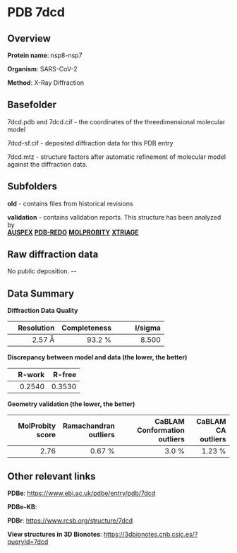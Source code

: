 # PDB 7dcd

## Overview

**Protein name**: nsp8-nsp7

**Organism**: SARS-CoV-2

**Method**: X-Ray Diffraction



## Basefolder

7dcd.pdb and 7dcd.cif - the coordinates of the threedimensional molecular model

7dcd-sf.cif - deposited diffraction data for this PDB entry

7dcd.mtz - structure factors after automatic refinement of molecular model against the diffraction data.

## Subfolders



**old** - contains files from historical revisions

**validation** - contains validation reports. This structure has been analyzed by <br>[**AUSPEX**](https://github.com/thorn-lab/coronavirus_structural_task_force/tree/master/pdb/nsp8-nsp7/SARS-CoV-2/7dcd/validation/auspex) [**PDB-REDO**](https://github.com/thorn-lab/coronavirus_structural_task_force/tree/master/pdb/nsp8-nsp7/SARS-CoV-2/7dcd/validation/pdb-redo) [**MOLPROBITY**](https://github.com/thorn-lab/coronavirus_structural_task_force/tree/master/pdb/nsp8-nsp7/SARS-CoV-2/7dcd/validation/molprobity) [**XTRIAGE**](https://github.com/thorn-lab/coronavirus_structural_task_force/blob/master/pdb/nsp8-nsp7/SARS-CoV-2/7dcd/validation/Xtriage_output.log)   



## Raw diffraction data

No public deposition. --<br> 

## Data Summary
**Diffraction Data Quality**

|   | Resolution | Completeness| I/sigma |
|---|-------------:|----------------:|--------------:|
|   |2.57 Å|93.2  %|<img width=50/>8.500|

**Discrepancy between model and data (the lower, the better)**

|   | **R-work**| **R-free**   
|---|-------------:|----------------:|           
||  0.2540|  0.3530|

**Geometry validation (the lower, the better)**

|   |**MolProbity<br>score**| **Ramachandran<br>outliers** | **CaBLAM<br>Conformation outliers** | **CaBLAM<br>CA outliers** |
|---|-------------:|----------------:|----------------:|----------------:|
||  2.76|  0.67 %|3.0 %|1.23 %|

 

 



## Other relevant links 
**PDBe**:  https://www.ebi.ac.uk/pdbe/entry/pdb/7dcd

**PDBe-KB**:  
 
**PDBr**: https://www.rcsb.org/structure/7dcd 

**View structures in 3D Bionotes**: https://3dbionotes.cnb.csic.es/?queryId=7dcd

